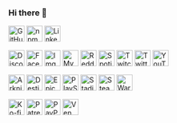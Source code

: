 ### Hi there 👋

<p align="left">
  <a href="https://github.com/peterthehan"><img alt="GitHub" title="GtHub" height="32" width="32" src="https://raw.githubusercontent.com/peterthehan/peterthehan/master/assets/github.svg"></a>
  <a href="https://www.npmjs.com/~peterthehan"><img alt="npm" title="npm" height="32" width="32" src="https://raw.githubusercontent.com/peterthehan/peterthehan/master/assets/npm.svg"></a>
  <a href="https://linkedin.com/in/peter-han"><img alt="LinkedIn" title="LinkedIn" height="32" width="32" src="https://raw.githubusercontent.com/peterthehan/peterthehan/master/assets/linkedin.svg"></a>
</p>

<p align="left">
  <a href="https://discord.gg/WjEFnzC"><img alt="Discord - Miku#0039" title="Discord - Miku#0039" height="32" width="32" src="https://raw.githubusercontent.com/peterthehan/peterthehan/master/assets/discord.svg"></a>
  <a href="https://facebook.com/peterthehan"><img alt="Facebook" title="Facebook" height="32" width="32" src="https://raw.githubusercontent.com/peterthehan/peterthehan/master/assets/facebook.svg"></a>
  <a href="https://imgur.com/user/PeterTheHan"><img alt="Imgur" title="Imgur" height="32" width="32" src="https://raw.githubusercontent.com/peterthehan/peterthehan/master/assets/imgur.svg"></a>
  <a href="https://myanimelist.net/profile/PeterTheHan"><img alt="MyAnimeList" title="MyAnimeList" height="32" width="32" src="https://raw.githubusercontent.com/peterthehan/peterthehan/master/assets/myanimelist.svg"></a>
  <a href="https://reddit.com/user/PeterTheHan"><img alt="Reddit" title="Reddit" height="32" width="32" src="https://raw.githubusercontent.com/peterthehan/peterthehan/master/assets/reddit.svg"></a>
  <a href="https://open.spotify.com/user/2145isvugpczeo2fgz6khel3y"><img alt="Spotify" title="Spotify" height="32" width="32" src="https://raw.githubusercontent.com/peterthehan/peterthehan/master/assets/spotify.svg"></a>
  <a href="https://twitch.tv/peterthehan"><img alt="Twitch" title="Twitch" height="32" width="32" src="https://raw.githubusercontent.com/peterthehan/peterthehan/master/assets/twitch.svg"></a>
  <a href="https://twitter.com/PeterTheHan"><img alt="Twitter" title="Twitter" height="32" width="32" src="https://raw.githubusercontent.com/peterthehan/peterthehan/master/assets/twitter.svg"></a>
  <a href="https://youtube.com/channel/UC5QVwln-tycBa-CoB88a7wA"><img alt="YouTube" title="YouTube" height="32" width="32" src="https://raw.githubusercontent.com/peterthehan/peterthehan/master/assets/youtube.svg"></a>
</p>

<p align="left">
  <a href="#"><img alt="Arknights - Phos#3548" title="Arknights - Phos#3548" height="32" width="32" src="https://raw.githubusercontent.com/peterthehan/peterthehan/master/assets/arknights.svg"></a>
  <a href="#"><img alt="Destiny 2 - Phos" title="Destiny 2 - Phos" height="32" width="32" src="https://raw.githubusercontent.com/peterthehan/peterthehan/master/assets/destiny.svg"></a>
  <a href="#"><img alt="Epic Games - PeterTheHan" title="Epic Games - PeterTheHan" height="32" width="32" src="https://raw.githubusercontent.com/peterthehan/peterthehan/master/assets/epicgames.svg"></a>
  <a href="#"><img alt="PlayStation - PeterTheHan" title="PlayStation - PeterTheHan" height="32" width="32" src="https://raw.githubusercontent.com/peterthehan/peterthehan/master/assets/playstation.svg"></a>
  <a href="https://stadia.com/profile/1536559313706186034"><img alt="Stadia - Phos" title="Stadia - Phos" height="32" width="32" src="https://raw.githubusercontent.com/peterthehan/peterthehan/master/assets/stadia.svg"></a>
  <a href="https://steamcommunity.com/id/peterthehan"><img alt="Steam" title="Steam" height="32" width="32" src="https://raw.githubusercontent.com/peterthehan/peterthehan/master/assets/steam.svg"></a>
  <a href="#"><img alt="Warframe - Sumia" title="Warframe - Sumia" height="32" width="32" src="https://raw.githubusercontent.com/peterthehan/peterthehan/master/assets/warframe.svg"></a>
</p>

<p align="left">
  <a href="https://ko-fi.com/peterthehan"><img alt="Ko-fi" title="Ko-fi" height="32" width="32" src="https://raw.githubusercontent.com/peterthehan/peterthehan/master/assets/ko-fi.svg"></a>
  <a href="https://patreon.com/peterthehan"><img alt="Patreon" title="Patreon" height="32" width="32" src="https://raw.githubusercontent.com/peterthehan/peterthehan/master/assets/patreon.svg"></a>
  <a href="https://paypal.me/peterthehan"><img alt="PayPal" title="PayPal" height="32" width="32" src="https://raw.githubusercontent.com/peterthehan/peterthehan/master/assets/paypal.svg"></a>
  <a href="https://venmo.com/peterthehan"><img alt="Venmo" title="Venmo" height="32" width="32" src="https://raw.githubusercontent.com/peterthehan/peterthehan/master/assets/venmo.svg"></a>
</p>

<!--
**peterthehan/peterthehan** is a ✨ _special_ ✨ repository because its `README.md` (this file) appears on your GitHub profile.

Here are some ideas to get you started:

- 🔭 I’m currently working on ...
- 🌱 I’m currently learning ...
- 👯 I’m looking to collaborate on ...
- 🤔 I’m looking for help with ...
- 💬 Ask me about ...
- 📫 How to reach me: ...
- 😄 Pronouns: ...
- ⚡ Fun fact: ...
-->
